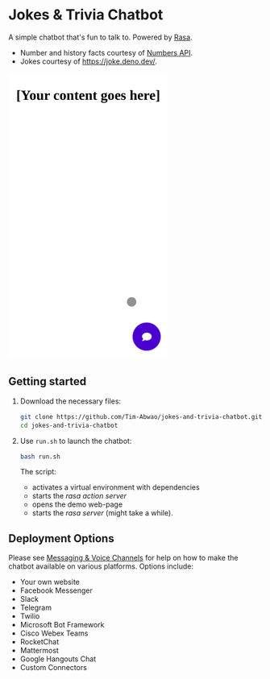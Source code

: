 # Jokes & Trivia Chatbot

A simple chatbot that's fun to talk to. Powered by [Rasa][rasa].

- Number and history facts courtesy of [Numbers API][num-api].
- Jokes courtesy of <https://joke.deno.dev/>.

![screencast of the chatbot](screencast.gif)

## Getting started

1. Download the necessary files:

    ```bash
    git clone https://github.com/Tim-Abwao/jokes-and-trivia-chatbot.git
    cd jokes-and-trivia-chatbot
    ```

2. Use `run.sh` to launch the chatbot:

    ```bash
    bash run.sh
    ```

    The script:

    - activates a virtual environment with dependencies
    - starts the *rasa action server*
    - opens the demo web-page
    - starts the *rasa server* (might take a while).

## Deployment Options

Please see [Messaging & Voice Channels][channels] for help on how to make the chatbot available on various platforms. Options include:

- Your own website
- Facebook Messenger
- Slack
- Telegram
- Twilio
- Microsoft Bot Framework
- Cisco Webex Teams
- RocketChat
- Mattermost
- Google Hangouts Chat
- Custom Connectors

[rasa]: https://rasa.com
[num-api]: http://numbersapi.com
[channels]: https://rasa.com/docs/rasa/messaging-and-voice-channels/
